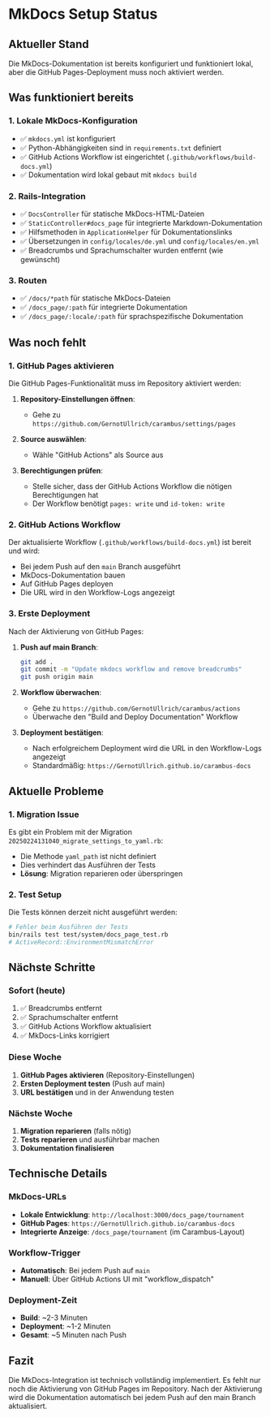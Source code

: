 # MkDocs Setup Status

## Aktueller Stand

Die MkDocs-Dokumentation ist bereits konfiguriert und funktioniert lokal, aber die GitHub Pages-Deployment muss noch aktiviert werden.

## Was funktioniert bereits

### 1. Lokale MkDocs-Konfiguration
- ✅ `mkdocs.yml` ist konfiguriert
- ✅ Python-Abhängigkeiten sind in `requirements.txt` definiert
- ✅ GitHub Actions Workflow ist eingerichtet (`.github/workflows/build-docs.yml`)
- ✅ Dokumentation wird lokal gebaut mit `mkdocs build`

### 2. Rails-Integration
- ✅ `DocsController` für statische MkDocs-HTML-Dateien
- ✅ `StaticController#docs_page` für integrierte Markdown-Dokumentation
- ✅ Hilfsmethoden in `ApplicationHelper` für Dokumentationslinks
- ✅ Übersetzungen in `config/locales/de.yml` und `config/locales/en.yml`
- ✅ Breadcrumbs und Sprachumschalter wurden entfernt (wie gewünscht)

### 3. Routen
- ✅ `/docs/*path` für statische MkDocs-Dateien
- ✅ `/docs_page/:path` für integrierte Dokumentation
- ✅ `/docs_page/:locale/:path` für sprachspezifische Dokumentation

## Was noch fehlt

### 1. GitHub Pages aktivieren
Die GitHub Pages-Funktionalität muss im Repository aktiviert werden:

1. **Repository-Einstellungen öffnen**:
   - Gehe zu `https://github.com/GernotUllrich/carambus/settings/pages`

2. **Source auswählen**:
   - Wähle "GitHub Actions" als Source aus

3. **Berechtigungen prüfen**:
   - Stelle sicher, dass der GitHub Actions Workflow die nötigen Berechtigungen hat
   - Der Workflow benötigt `pages: write` und `id-token: write`

### 2. GitHub Actions Workflow
Der aktualisierte Workflow (`.github/workflows/build-docs.yml`) ist bereit und wird:

- Bei jedem Push auf den `main` Branch ausgeführt
- MkDocs-Dokumentation bauen
- Auf GitHub Pages deployen
- Die URL wird in den Workflow-Logs angezeigt

### 3. Erste Deployment
Nach der Aktivierung von GitHub Pages:

1. **Push auf main Branch**:
   ```bash
   git add .
   git commit -m "Update mkdocs workflow and remove breadcrumbs"
   git push origin main
   ```

2. **Workflow überwachen**:
   - Gehe zu `https://github.com/GernotUllrich/carambus/actions`
   - Überwache den "Build and Deploy Documentation" Workflow

3. **Deployment bestätigen**:
   - Nach erfolgreichem Deployment wird die URL in den Workflow-Logs angezeigt
   - Standardmäßig: `https://GernotUllrich.github.io/carambus-docs`

## Aktuelle Probleme

### 1. Migration Issue
Es gibt ein Problem mit der Migration `20250224131040_migrate_settings_to_yaml.rb`:
- Die Methode `yaml_path` ist nicht definiert
- Dies verhindert das Ausführen der Tests
- **Lösung**: Migration reparieren oder überspringen

### 2. Test Setup
Die Tests können derzeit nicht ausgeführt werden:
```bash
# Fehler beim Ausführen der Tests
bin/rails test test/system/docs_page_test.rb
# ActiveRecord::EnvironmentMismatchError
```

## Nächste Schritte

### Sofort (heute)
1. ✅ Breadcrumbs entfernt
2. ✅ Sprachumschalter entfernt  
3. ✅ GitHub Actions Workflow aktualisiert
4. ✅ MkDocs-Links korrigiert

### Diese Woche
1. **GitHub Pages aktivieren** (Repository-Einstellungen)
2. **Ersten Deployment testen** (Push auf main)
3. **URL bestätigen** und in der Anwendung testen

### Nächste Woche
1. **Migration reparieren** (falls nötig)
2. **Tests reparieren** und ausführbar machen
3. **Dokumentation finalisieren**

## Technische Details

### MkDocs-URLs
- **Lokale Entwicklung**: `http://localhost:3000/docs_page/tournament`
- **GitHub Pages**: `https://GernotUllrich.github.io/carambus-docs`
- **Integrierte Anzeige**: `/docs_page/tournament` (im Carambus-Layout)

### Workflow-Trigger
- **Automatisch**: Bei jedem Push auf `main`
- **Manuell**: Über GitHub Actions UI mit "workflow_dispatch"

### Deployment-Zeit
- **Build**: ~2-3 Minuten
- **Deployment**: ~1-2 Minuten
- **Gesamt**: ~5 Minuten nach Push

## Fazit

Die MkDocs-Integration ist technisch vollständig implementiert. Es fehlt nur noch die Aktivierung von GitHub Pages im Repository. Nach der Aktivierung wird die Dokumentation automatisch bei jedem Push auf den main Branch aktualisiert.
